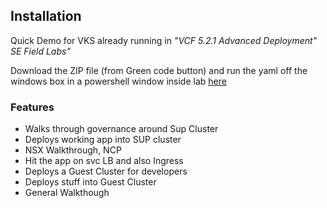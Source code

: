 ## Installation

Quick Demo for VKS already running in *"VCF 5.2.1 Advanced Deployment" SE Field Labs"*

Download the ZIP file (from Green code button) and run the yaml off the windows box in a powershell window inside lab [here](https://github.com/defaultroute0/vksdemo/archive/refs/heads/main.ziptp:// "here")

### Features

- Walks through governance around Sup Cluster
- Deploys working app into SUP cluster
- NSX Walkthrough, NCP
- Hit the app on svc LB and also Ingress
- Deploys a Guest Cluster for developers
- Deploys stuff into Guest Cluster
- General Walkthough 
